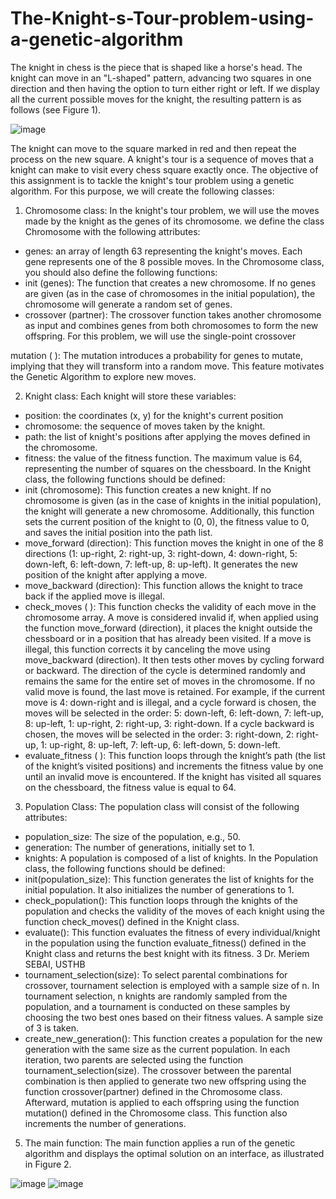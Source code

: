 # The-Knight-s-Tour-problem-using-a-genetic-algorithm
The knight in chess is the piece that is shaped like a horse's head. The knight can move in an "L-shaped" pattern, advancing two squares in one direction and then having the option to turn either right or left. If we display all the current possible moves for the knight, the resulting pattern is as follows (see Figure 1).

![image](https://github.com/user-attachments/assets/f1114825-b354-4484-a29f-92aecb3727f5)


The knight can move to the square marked in red and then repeat the process on the new square. A knight's
tour is a sequence of moves that a knight can make to visit every chess square exactly once.
The objective of this assignment is to tackle the knight's tour problem using a genetic algorithm. For this
purpose, we will create the following classes:
1. Chromosome class: In the knight's tour problem, we will use the moves made by the knight as the
genes of its chromosome. we define the class Chromosome with the following attributes:
* genes: an array of length 63 representing the knight's moves. Each gene represents one of the 8
possible moves.
In the Chromosome class, you should also define the following functions:
* init (genes): The function that creates a new chromosome. If no genes are given (as in the case of
chromosomes in the initial population), the chromosome will generate a random set of genes.
* crossover (partner): The crossover function takes another chromosome as input and combines genes
from both chromosomes to form the new offspring. For this problem, we will use the single-point
crossover

mutation ( ): The mutation introduces a probability for genes to mutate, implying that they will
transform into a random move. This feature motivates the Genetic Algorithm to explore new moves.

2. Knight class: Each knight will store these variables:
* position: the coordinates (x, y) for the knight's current position
* chromosome: the sequence of moves taken by the knight.
* path: the list of knight's positions after applying the moves defined in the chromosome.
* fitness: the value of the fitness function. The maximum value is 64, representing the number of squares
on the chessboard.
In the Knight class, the following functions should be defined:
* init (chromosome): This function creates a new knight. If no chromosome is given (as in the case of
knights in the initial population), the knight will generate a new chromosome. Additionally, this
function sets the current position of the knight to (0, 0), the fitness value to 0, and saves the initial
position into the path list.
* move_forward (direction): This function moves the knight in one of the 8 directions (1: up-right, 2:
right-up, 3: right-down, 4: down-right, 5: down-left, 6: left-down, 7: left-up, 8: up-left). It generates
the new position of the knight after applying a move.
* move_backward (direction): This function allows the knight to trace back if the applied move is
illegal.
* check_moves ( ): This function checks the validity of each move in the chromosome array. A move
is considered invalid if, when applied using the function move_forward (direction), it places the
knight outside the chessboard or in a position that has already been visited. If a move is illegal, this
function corrects it by canceling the move using move_backward (direction). It then tests other
moves by cycling forward or backward. The direction of the cycle is determined randomly and remains
the same for the entire set of moves in the chromosome. If no valid move is found, the last move is
retained. For example, if the current move is 4: down-right and is illegal, and a cycle forward is chosen,
the moves will be selected in the order: 5: down-left, 6: left-down, 7: left-up, 8: up-left, 1: up-right,
2: right-up, 3: right-down. If a cycle backward is chosen, the moves will be selected in the order: 3:
right-down, 2: right-up, 1: up-right, 8: up-left, 7: left-up, 6: left-down, 5: down-left.
* evaluate_fitness ( ): This function loops through the knight’s path (the list of the knight’s visited
positions) and increments the fitness value by one until an invalid move is encountered. If the knight
has visited all squares on the chessboard, the fitness value is equal to 64.
3. Population Class: The population class will consist of the following attributes:
* population_size: The size of the population, e.g., 50.
* generation: The number of generations, initially set to 1.
* knights: A population is composed of a list of knights.
In the Population class, the following functions should be defined:
* init(population_size): This function generates the list of knights for the initial population. It also
initializes the number of generations to 1.
* check_population(): This function loops through the knights of the population and checks the validity
of the moves of each knight using the function check_moves() defined in the Knight class.
* evaluate(): This function evaluates the fitness of every individual/knight in the population using the
function evaluate_fitness() defined in the Knight class and returns the best knight with its fitness.
3 Dr. Meriem SEBAI, USTHB
* tournament_selection(size): To select parental combinations for crossover, tournament selection is
employed with a sample size of n. In tournament selection, n knights are randomly sampled from the
population, and a tournament is conducted on these samples by choosing the two best ones based on
their fitness values. A sample size of 3 is taken.
* create_new_generation(): This function creates a population for the new generation with the same
size as the current population. In each iteration, two parents are selected using the function
tournament_selection(size). The crossover between the parental combination is then applied to
generate two new offspring using the function crossover(partner) defined in the Chromosome class.
Afterward, mutation is applied to each offspring using the function mutation() defined in the
Chromosome class. This function also increments the number of generations.
5. The main function: The main function applies a run of the genetic algorithm and displays the optimal
solution on an interface, as illustrated in Figure 2.


![image](https://github.com/user-attachments/assets/74bd702d-0723-4837-bffb-39daf31d3bd9)
![image](https://github.com/user-attachments/assets/2a58e492-8df0-43e3-b5d7-74f6f5978612)


